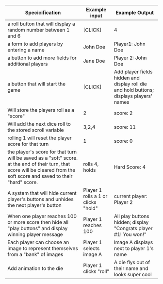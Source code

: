 | Specicification                                                                                                                                                              | Example input                       | Example Output                                                                           |
|------------------------------------------------------------------------------------------------------------------------------------------------------------------------------|-------------------------------------|------------------------------------------------------------------------------------------|
| a roll button that will display a random number between 1 and 6                                                                                                              | [CLICK]                             | 4                                                                                        |
| a form to add players by entering a name                                                                                                                                     | John Doe                            | Player1: John Doe                                                                        |
| a button to add more fields for additional players                                                                                                                           | Jane Doe                            | Player 2: John Doe                                                                       |
| a button that will start the game                                                                                                                                            | [CLICK]                             | Add player fields hidden and display roll die and hold buttons; displays players' names  |
| Will store the players roll as a "score"                                                                                                                                     | 2                                   | score: 2                                                                                 |
| Will add the next dice roll to the stored scroll variable                                                                                                                    | 3,2,4                               | score: 11                                                                                |
| rolling 1 will reset the player score for that turn                                                                                                                          | 1                                   | score: 0                                                                                 |
| the player's score for that turn will be saved as a "soft" score. at the end of their turn, that score will be cleared from the soft score  and saved to their "hard" score. | rolls 4, holds                      | Hard Score: 4                                                                            |
| A system that will hide current player's buttons and unhides the next player's button                                                                                        | Player 1 rolls a 1 or clicks "hold" | current player: Player 2                                                                 |
| When one player reaches 100 or more  score then hide all "play buttons" and display winning player message                                                                   | Player 1 reaches 100                | All play buttons hidden; display "Congrats player #1! You won!"                          |
| Each player can choose an image to represent themselves from a "bank" of images                                                                                              | Player 1 selects image A            | Image A displays next to player 1's name                                                 |
| Add animation to the die                                                                                                                                                     | Player 1 clicks "roll"              | A die flys out of their name and looks super cool                                        |
